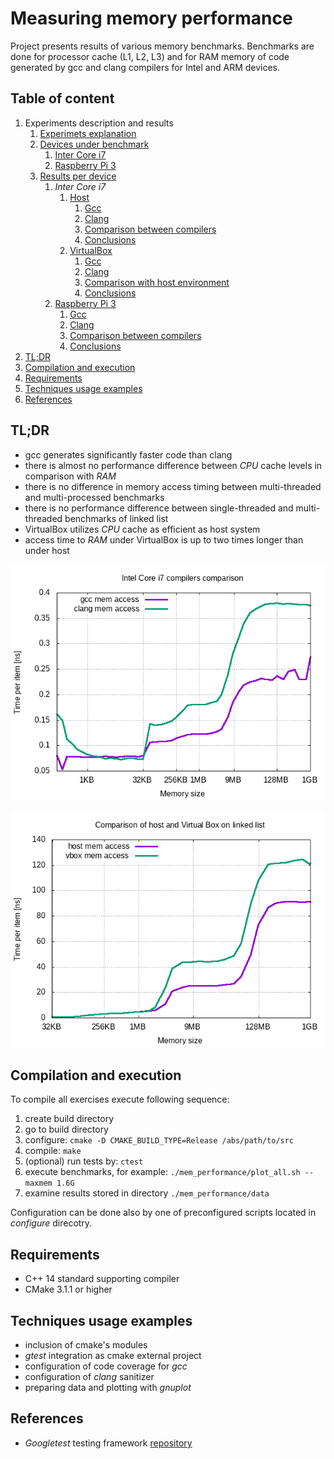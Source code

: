# Measuring memory performance

Project presents results of various memory benchmarks.
Benchmarks are done for processor cache (L1, L2, L3) and for RAM memory of code generated by gcc and clang compilers for Intel and ARM devices.


## Table of content

1. Experiments description and results
    1. [Experimets explanation](doc/README.md#experiments_exp)
    2. [Devices under benchmark](doc/README.md#devices)
        1. [Inter Core i7](doc/README.md#intel)
        2. [Raspberry Pi 3](doc/README.md#rpi)
    3. [Results per device](doc/README.md#results)
        1. *Inter Core i7*
            1. [Host](doc/i7/README.md#top)
                1. [Gcc](doc/i7/GCC.md#top)
                2. [Clang](doc/i7/CLANG.md#top)
                3. [Comparison between compilers](doc/i7/README.md#comparison)
                4. [Conclusions](doc/i7/README.md#conclusions)
            2. [VirtualBox](doc/i7_vbox_1/README.md#top)
                1. [Gcc](doc/i7_vbox_1/GCC.md#top)
                2. [Clang](doc/i7_vbox_1/CLANG.md#top)
                3. [Comparison with host environment](doc/i7_vbox_1/README.md#comparison)
                4. [Conclusions](doc/i7_vbox_1/README.md#conclusions)
        2. [Raspberry Pi 3](doc/rpi3/README.md#top)
            1. [Gcc](doc/rpi3/GCC.md#top)
            2. [Clang](doc/rpi3/CLANG.md#top)
            3. [Comparison between compilers](doc/rpi3/README.md#comparison)
            4. [Conclusions](doc/rpi3/README.md#conclusions)
2. [TL;DR](#tldr)
3. [Compilation and execution](#compilation)
4. [Requirements](#requirements)
5. [Techniques usage examples](#techniques)
6. [References](#references)


## <a name="tldr"></a>TL;DR

* gcc generates significantly faster code than clang
* there is almost no performance difference between *CPU* cache levels in comparison with *RAM*
* there is no difference in memory access timing between multi-threaded and multi-processed benchmarks
* there is no performance difference between single-threaded and multi-threaded benchmarks of linked list
* VirtualBox utilizes *CPU* cache as efficient as host system
* access time to *RAM* under VirtualBox is up to two times longer than under host

![Intel Core i7 compilers comparison](doc/i7/vector_st_comparison.png "Intel Core i7 compilers comparison")

![VirtualBox vs host on Intel Core i7](doc/i7_vbox_1/host_cllist_comparison.png "VirtualBox vs host on Intel Core i7")


## <a name="compilation"></a>Compilation and execution

To compile all exercises execute following sequence:
1. create build directory
2. go to build directory
3. configure: ```cmake -D CMAKE_BUILD_TYPE=Release /abs/path/to/src```
4. compile: ```make```
5. (optional) run tests by: ```ctest```
6. execute benchmarks, for example: ```./mem_performance/plot_all.sh --maxmem 1.6G```
7. examine results stored in directory ```./mem_performance/data```

Configuration can be done also by one of preconfigured scripts located in *configure* direcotry.


## Requirements

- C++ 14 standard supporting compiler
- CMake 3.1.1 or higher


## <a name="techniques"></a>Techniques usage examples

- inclusion of cmake's modules
- *gtest* integration as cmake external project
- configuration of code coverage for *gcc*
- configuration of *clang* sanitizer
- preparing data and plotting with *gnuplot*


## References

- *Googletest* testing framework [repository](https://github.com/google/googletest)
